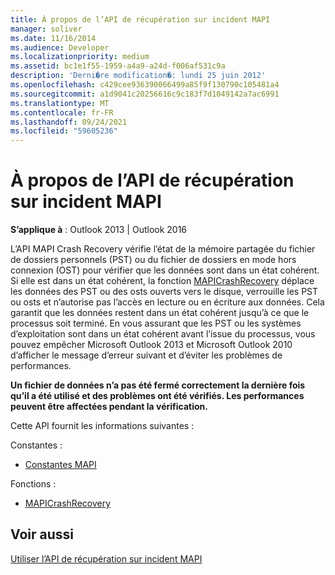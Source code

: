 ```yaml
---
title: À propos de l’API de récupération sur incident MAPI
manager: soliver
ms.date: 11/16/2014
ms.audience: Developer
ms.localizationpriority: medium
ms.assetid: bc1e1f55-1959-a4a9-a24d-f006af531c9a
description: 'Derni�re modification�: lundi 25 juin 2012'
ms.openlocfilehash: c429cee936390066499a85f9f130790c105481a4
ms.sourcegitcommit: a1d9041c20256616c9c183f7d1049142a7ac6991
ms.translationtype: MT
ms.contentlocale: fr-FR
ms.lasthandoff: 09/24/2021
ms.locfileid: "59605236"
---
```

# <a name="about-the-mapi-crash-recovery-api"></a>À propos de l’API de récupération sur incident MAPI

  
  
**S’applique à** : Outlook 2013 | Outlook 2016 
  
L’API MAPI Crash Recovery vérifie l’état de la mémoire partagée du fichier de dossiers personnels (PST) ou du fichier de dossiers en mode hors connexion (OST) pour vérifier que les données sont dans un état cohérent. Si elle est dans un état cohérent, la fonction [MAPICrashRecovery](mapicrashrecovery.md) déplace les données des PST ou des osts ouverts vers le disque, verrouille les PST ou osts et n’autorise pas l’accès en lecture ou en écriture aux données. Cela garantit que les données restent dans un état cohérent jusqu’à ce que le processus soit terminé. En vous assurant que les PST ou les systèmes d’exploitation sont dans un état cohérent avant l’issue du processus, vous pouvez empêcher Microsoft Outlook 2013 et Microsoft Outlook 2010 d’afficher le message d’erreur suivant et d’éviter les problèmes de performances. 
  
 **Un fichier de données n’a pas été fermé correctement la dernière fois qu’il a été utilisé et des problèmes ont été vérifiés. Les performances peuvent être affectées pendant la vérification.**
  
Cette API fournit les informations suivantes :
  
Constantes :
  
- [Constantes MAPI](mapi-constants.md)
    
Fonctions :
  
- [MAPICrashRecovery](mapicrashrecovery.md)
    
## <a name="see-also"></a>Voir aussi



[Utiliser l’API de récupération sur incident MAPI](how-to-use-the-mapi-crash-recovery-api.md)

